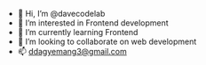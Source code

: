 - 👋 Hi, I’m @davecodelab
- 👀 I’m interested in Frontend development
- 🌱 I’m currently learning Frontend
- 💞️ I’m looking to collaborate on web development
- 📫 ddagyemang3@gmail.com

<!---
davecodelab/davecodelab is a ✨ special ✨ repository because its `README.md` (this file) appears on your GitHub profile.
You can click the Preview link to take a look at your changes.
--->
